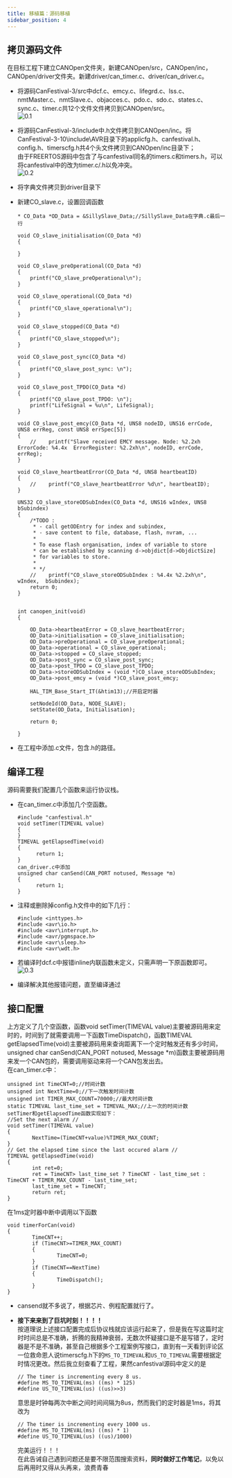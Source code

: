 ```yaml
---
title: 移植篇：源码移植
sidebar_position: 4
---
```


## 拷贝源码文件  
在目标工程下建立CANOpen文件夹，新建CANOpen/src，CANOpen/inc，CANOpen/driver文件夹。新建driver/can_timer.c、driver/can_driver.c。  
* 将源码CanFestival-3/src中dcf.c、emcy.c、lifegrd.c、lss.c、nmtMaster.c、nmtSlave.c、objacces.c、pdo.c、sdo.c、states.c、sync.c、timer.c共12个文件文件拷贝到CANOpen/src。  
  ![0.1](/img/can/0.1.png)   

* 将源码CanFestival-3/include中.h文件拷贝到CANOpen/inc。将CanFestival-3-10\include\AVR目录下的applicfg.h、canfestival.h、config.h、timerscfg.h共4个头文件拷贝到CANOpen/inc目录下；  
  由于FREERTOS源码中包含了与canfestival同名的timers.c和timers.h，可以将canfestival中的改为timer.c/.h以免冲突。  
  ![0.2](/img/can/0.2.png)   

* 将字典文件拷贝到driver目录下  

* 新建CO_slave.c，设置回调函数  

  ```
  * CO_Data *OD_Data = &SillySlave_Data;//SillySlave_Data在字典.c最后一行
  
  void CO_slave_initialisation(CO_Data *d)
  {

  }
  
  void CO_slave_preOperational(CO_Data *d)
  {
      printf("CO_slave_preOperational\n");
  }
  
  void CO_slave_operational(CO_Data *d)
  {
      printf("CO_slave_operational\n");
  }
  
  void CO_slave_stopped(CO_Data *d)
  {
      printf("CO_slave_stopped\n");
  }
  
  void CO_slave_post_sync(CO_Data *d)
  {
      printf("CO_slave_post_sync: \n");
  }
  
  void CO_slave_post_TPDO(CO_Data *d)
  {
      printf("CO_slave_post_TPDO: \n");
      printf("LifeSignal = %u\n", LifeSignal);
  }
  
  void CO_slave_post_emcy(CO_Data *d, UNS8 nodeID, UNS16 errCode, UNS8 errReg, const UNS8 errSpec[5])
  {
      //    printf("Slave received EMCY message. Node: %2.2xh  ErrorCode: %4.4x  ErrorRegister: %2.2xh\n", nodeID, errCode, errReg);
  }
  
  void CO_slave_heartbeatError(CO_Data *d, UNS8 heartbeatID)
  {
      //    printf("CO_slave_heartbeatError %d\n", heartbeatID);
  }
  
  UNS32 CO_slave_storeODSubIndex(CO_Data *d, UNS16 wIndex, UNS8 bSubindex)
  {
      /*TODO : 
       * - call getODEntry for index and subindex, 
       * - save content to file, database, flash, nvram, ...
       * 
       * To ease flash organisation, index of variable to store
       * can be established by scanning d->objdict[d->ObjdictSize]
       * for variables to store.
       * 
       * */
      //    printf("CO_slave_storeODSubIndex : %4.4x %2.2xh\n", wIndex,  bSubindex);
      return 0;
  }
  
  
  int canopen_init(void)
  {
  
      OD_Data->heartbeatError = CO_slave_heartbeatError;
      OD_Data->initialisation = CO_slave_initialisation;
      OD_Data->preOperational = CO_slave_preOperational;
      OD_Data->operational = CO_slave_operational;
      OD_Data->stopped = CO_slave_stopped;
      OD_Data->post_sync = CO_slave_post_sync;
      OD_Data->post_TPDO = CO_slave_post_TPDO;
      OD_Data->storeODSubIndex = (void *)CO_slave_storeODSubIndex;
      OD_Data->post_emcy = (void *)CO_slave_post_emcy;
      
      HAL_TIM_Base_Start_IT(&htim13);//开启定时器
      
      setNodeId(OD_Data, NODE_SLAVE);
      setState(OD_Data, Initialisation);
      
      return 0;
  
  }
  ```

  

* 在工程中添加.c文件，包含.h的路径。  

## 编译工程  
源码需要我们配置几个函数来运行协议栈。  
* 在can_timer.c中添加几个空函数。  

  ```
  #include "canfestival.h"
  void setTimer(TIMEVAL value)
  {
  }
  TIMEVAL getElapsedTime(void)
  {
        return 1;
  }
  can_driver.c中添加
  unsigned char canSend(CAN_PORT notused, Message *m)
  {
        return 1;
  }
  ```

  

* 注释或删除掉config.h文件中的如下几行：

  ```
  #include <inttypes.h>
  #include <avr\io.h>
  #include <avr\interrupt.h>
  #include <avr/pgmspace.h>
  #include <avr\sleep.h>
  #include <avr\wdt.h>
  ```

  

* 若编译时dcf.c中报错inline内联函数未定义，只需声明一下原函数即可。  
  ![0.3](/img/can/0.3.png)  

* 编译解决其他报错问题，直至编译通过  

## 接口配置  
上方定义了几个空函数，函数void setTimer(TIMEVAL value)主要被源码用来定时的，时间到了就需要调用一下函数TimeDispatch()，函数TIMEVAL getElapsedTime(void)主要被源码用来查询距离下一个定时触发还有多少时间，unsigned char canSend(CAN_PORT notused, Message *m)函数主要被源码用来发一个CAN包的，需要调用驱动来将一个CAN包发出去。  
在can_timer.c中：    

```
unsigned int TimeCNT=0;//时间计数
unsigned int NextTime=0;//下一次触发时间计数
unsigned int TIMER_MAX_COUNT=70000;//最大时间计数
static TIMEVAL last_time_set = TIMEVAL_MAX;//上一次的时间计数
setTimer和getElapsedTime函数实现如下：
//Set the next alarm //
void setTimer(TIMEVAL value)
{
        NextTime=(TimeCNT+value)%TIMER_MAX_COUNT;
}
// Get the elapsed time since the last occured alarm //
TIMEVAL getElapsedTime(void)
{
        int ret=0;
        ret = TimeCNT> last_time_set ? TimeCNT - last_time_set : TimeCNT + TIMER_MAX_COUNT - last_time_set;
        last_time_set = TimeCNT;
        return ret;
}
```

在1ms定时器中断中调用以下函数

```
void timerForCan(void)
{
        TimeCNT++;
        if (TimeCNT>=TIMER_MAX_COUNT)
        {
                TimeCNT=0;
        }
        if (TimeCNT==NextTime)
        {
                TimeDispatch();
        }
}
```



* cansend就不多说了，根据芯片、例程配置就行了。   

  

* **接下来来到了巨坑时刻！！！！**  
  按道理说上述接口配置完成后协议栈就应该运行起来了，但是我在写这篇时定时时间总是不准确，折腾的我精神衰弱，无数次怀疑接口是不是写错了，定时器是不是不准确，甚至自己根据多个工程案例写接口，直到有一天看到评论区一位救命恩人说timerscfg.h下的`MS_TO_TIMEVAL`和`US_TO_TIMEVAL`需要根据定时情况更改。然后我立刻查看了工程，果然canfestival源码中定义的是  

  ```
  // The timer is incrementing every 8 us.
  #define MS_TO_TIMEVAL(ms) ((ms) * 125)
  #define US_TO_TIMEVAL(us) ((us)>>3)
  ```

  意思是时钟每两次中断之间时间间隔为8us，然而我们的定时器是1ms，将其改为  

  ```
  // The timer is incrementing every 1000 us.
  #define MS_TO_TIMEVAL(ms) ((ms) * 1)
  #define US_TO_TIMEVAL(us) ((us)/1000)
  ```

  完美运行！！！  
  在此告诫自己遇到问题还是要不限范围搜索资料，**同时做好工作笔记**，以免以后再用时又得从头再来，浪费青春
